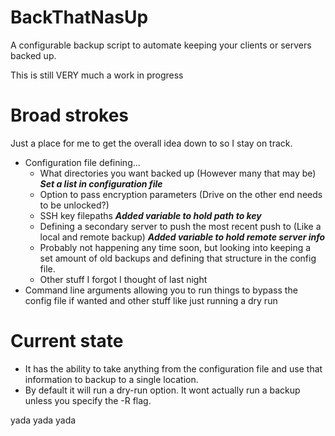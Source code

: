 # BackThatNasUp
A configurable backup script to automate keeping your clients or servers backed up.

This is still VERY much a work in progress

# Broad strokes
Just a place for me to get the overall idea down to so I stay on track.
- Configuration file defining...
  * What directories you want backed up (However many that may be) ***Set a list in configuration file***
  * Option to pass encryption parameters (Drive on the other end needs to be unlocked?)
  * SSH key filepaths ***Added variable to hold path to key***
  * Defining a secondary server to push the most recent push to (Like a local and remote backup) ***Added variable to hold remote server info***
  * Probably not happening any time soon, but looking into keeping a set amount of old backups and defining that structure in the config file.
  * Other stuff I forgot I thought of last night
- Command line arguments allowing you to run things to bypass the config file if wanted and other stuff like just running a dry run

# Current state
- It has the ability to take anything from the configuration file and use that information to backup to a single location.
- By default it will run a dry-run option. It wont actually run a backup unless you specify the -R flag.

yada yada yada
